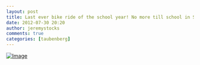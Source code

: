 ```yaml
---
layout: post
title: Last ever bike ride of the school year! No more till school in September!
date: 2012-07-30 20:20
author: jeremystocks
comments: true
categories: [taubenberg]
---
```

<p><a href="http://jeremystocks.files.wordpress.com/2012/07/30jul12.jpg"><img class="size-full wp-image" src="http://jeremystocks.files.wordpress.com/2012/07/30jul12.jpg?w=1014" alt="Image" /></a></p>
